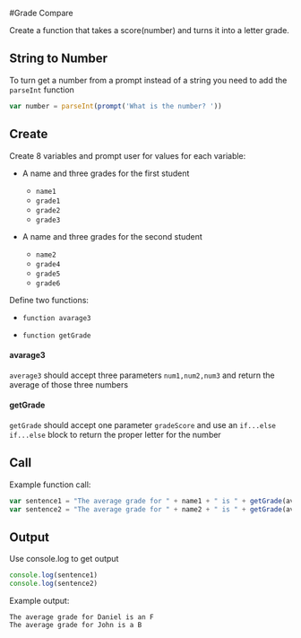 #Grade Compare

Create a function that takes a score(number) and turns it into a letter grade.

## String to Number

To turn get a number from a prompt instead of a string you need to add the
`parseInt` function
```js
var number = parseInt(prompt('What is the number? '))
```

## Create

Create 8 variables and prompt user for values for each variable:

  - A name and three grades for the first student
    - `name1`
    - `grade1`
    - `grade2`
    - `grade3`


  - A name and three grades for the second student
    - `name2`
    - `grade4`
    - `grade5`
    - `grade6`

Define two functions:

- `function avarage3`

- `function getGrade`

#### avarage3

`average3` should accept three parameters `num1,num2,num3` and return the average
of those three numbers

#### getGrade

`getGrade` should accept one parameter `gradeScore` and use an `if...else if...else`
block to return the proper letter for the number

## Call
Example function call:
```js
var sentence1 = "The average grade for " + name1 + " is " + getGrade(avg1)
var sentence2 = "The average grade for " + name2 + " is " + getGrade(avg2)
```

## Output
Use console.log to get output
```js
console.log(sentence1)
console.log(sentence2)
```

Example output:
```
The average grade for Daniel is an F
The average grade for John is a B
```
